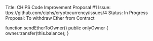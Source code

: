 Title: CHIPS Code Improvement Proposal #1
Issue: ttps://github.com/ciphs/cryptocurrency/issues/4
Status: In Progress
Proposal: To withdraw Ether from Contract

function sendEtherToOwner() public onlyOwner {                       
      owner.transfer(this.balance);
  }
